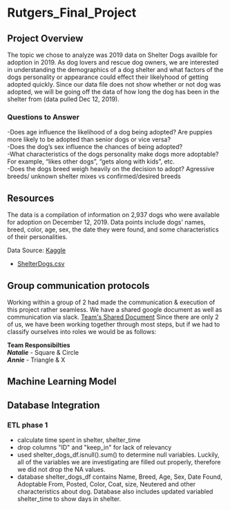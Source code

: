# Rutgers_Final_Project
## Project Overview
The topic we chose to analyze was 2019 data on Shelter Dogs availble for adoption in 2019. As dog lovers and rescue dog owners, we are interested in understanding the demographics of a dog shelter and what factors of the dogs personality or appearance could effect their likelyhood of getting adopted quickly. Since our data file does not show whether or not dog was adopted, we will be going off the data of how long the dog has been in the shelter from (data pulled Dec 12, 2019).

### Questions to Answer
-Does age influence the likelihood of a dog being adopted? Are puppies more likely to be adopted than senior dogs or vice versa?\
-Does the dog’s sex influence the chances of being adopted?\
-What characteristics of the dogs personality make dogs more adoptable? For example, “likes other dogs”, “gets along with kids”, etc.\
-Does the dogs breed weigh heavily on the decision to adopt? Agressive breeds/ unknown shelter mixes vs confirmed/desired breeds

## Resources
The data is a compilation of information on 2,937 dogs who were available for adoption on December 12, 2019. Data points include dogs' names, breed, color, age, sex, the date they were found, and some characteristics of their personalities.

Data Source: [Kaggle](https://www.kaggle.com/datasets/jmolitoris/adoptable-dogs)

- [ShelterDogs.csv](https://www.kaggle.com/datasets/jmolitoris/adoptable-dogs?select=ShelterDogs.csv)

## Group communication protocols
Working within a group of 2 had made the communication & execution of this project rather seamless. We have a shared google document as well as communication via slack.
[Team's Shared Document](https://docs.google.com/document/d/1KF-XNCNdnlLSpv6ixOsE8ZxQ-XxDwV9jrcZoqkKc6S8/edit) 
Since there are only 2 of us, we have been working together through most steps, but if we had to classify ourselves into roles we would be as follows:

**Team Responsibilties**\
***Natalie*** - Square & Circle\
***Annie*** - Triangle & X

## Machine Learning Model
## Database Integration
### ETL phase 1
- calculate time spent in shelter, shelter_time
- drop columns "ID" and "keep_in" for lack of relevancy
- used shelter_dogs_df.isnull().sum() to determine null variables. Luckily, all of the variables we are investigating are filled out properly, therefore we did not drop the NA values.
- database shelter_dogs_df contains Name, Breed, Age, Sex, Date Found, Adoptable From, Posted, Color, Coat, size, Neutered and other characteristics about dog. Database also includes updated variabled shelter_time to show days in shelter.
